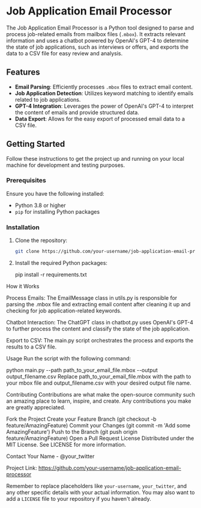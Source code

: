 # Job Application Email Processor

The Job Application Email Processor is a Python tool designed to parse and process job-related emails from mailbox files (`.mbox`). It extracts relevant information and uses a chatbot powered by OpenAI's GPT-4 to determine the state of job applications, such as interviews or offers, and exports the data to a CSV file for easy review and analysis.

## Features

- **Email Parsing**: Efficiently processes `.mbox` files to extract email content.
- **Job Application Detection**: Utilizes keyword matching to identify emails related to job applications.
- **GPT-4 Integration**: Leverages the power of OpenAI's GPT-4 to interpret the content of emails and provide structured data.
- **Data Export**: Allows for the easy export of processed email data to a CSV file.

## Getting Started

Follow these instructions to get the project up and running on your local machine for development and testing purposes.

### Prerequisites

Ensure you have the following installed:

- Python 3.8 or higher
- `pip` for installing Python packages

### Installation

1. Clone the repository:

   ```bash
   git clone https://github.com/your-username/job-application-email-processor.git
   
2. Install the required Python packages:

    pip install -r requirements.txt
    
How it Works

Process Emails: The EmailMessage class in utils.py is responsible for parsing the .mbox file and extracting email content after cleaning it up and checking for job application-related keywords.

Chatbot Interaction: The ChatGPT class in chatbot.py uses OpenAI's GPT-4 to further process the content and classify the state of the job application.

Export to CSV: The main.py script orchestrates the process and exports the results to a CSV file.

Usage
Run the script with the following command:

python main.py --path path_to_your_email_file.mbox --output output_filename.csv
Replace path_to_your_email_file.mbox with the path to your mbox file and output_filename.csv with your desired output file name.

Contributing
Contributions are what make the open-source community such an amazing place to learn, inspire, and create. Any contributions you make are greatly appreciated.

Fork the Project
Create your Feature Branch (git checkout -b feature/AmazingFeature)
Commit your Changes (git commit -m 'Add some AmazingFeature')
Push to the Branch (git push origin feature/AmazingFeature)
Open a Pull Request
License
Distributed under the MIT License. See LICENSE for more information.

Contact
Your Name - @your_twitter

Project Link: https://github.com/your-username/job-application-email-processor


Remember to replace placeholders like `your-username`, `your_twitter`, and any other specific details with your actual information. You may also want to add a `LICENSE` file to your repository if you haven't already.
